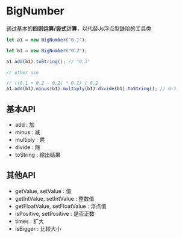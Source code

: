 # BigNumber

通过基本的**四则运算/竖式计算**，以代替Js浮点型缺陷的工具类

```javascript
let a1 = new BigNumber("0.1");

let b1 = new BigNumber("0.2");

a1.add(b1).toString(); // "0.3"

// other use

// ((0.1 + 0.2 - 0.2) * 0.2) / 0.2
a1.add(b1).minus(b1).multiply(b1).divide(b1).toString(); // 0.1
```

## 基本API

- add : 加
- minus : 减
- multiply : 乘
- divide : 除
- toString : 输出结果

## 其他API

- getValue, setValue : 值
- getIntValue, setIntValue : 整数值
- getFloatValue, setFloatValue : 浮点值
- isPositive, setPositive : 是否正数
- times : 扩大
- isBigger : 比较大小